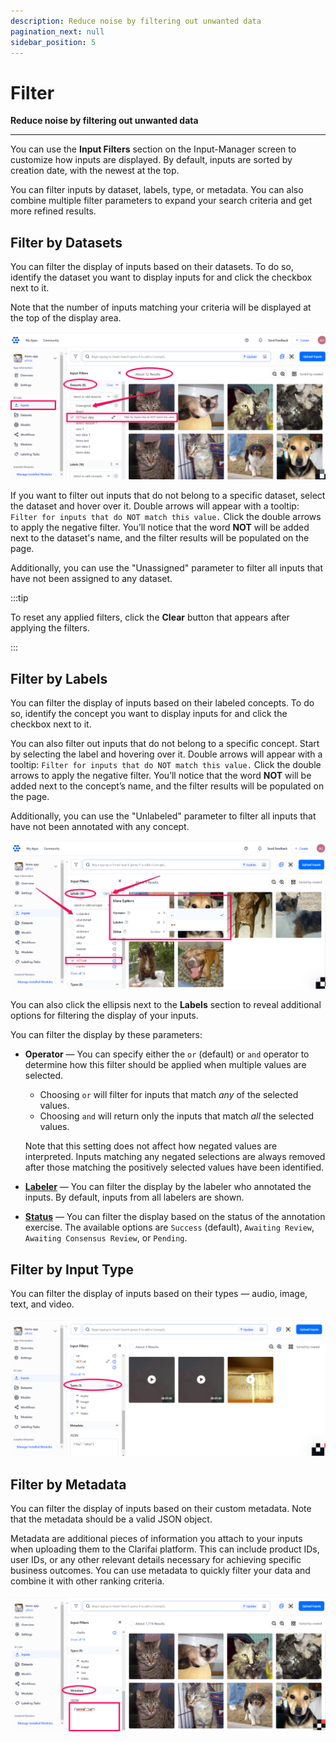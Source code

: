 ```yaml
---
description: Reduce noise by filtering out unwanted data
pagination_next: null
sidebar_position: 5
---
```


# Filter

**Reduce noise by filtering out unwanted data**
<hr />

You can use the **Input Filters** section on the Input-Manager screen to customize how inputs are displayed. By default, inputs are sorted by creation date, with the newest at the top. 

You can filter inputs by dataset, labels, type, or metadata. You can also combine multiple filter parameters to expand your search criteria and get more refined results. 

## Filter by Datasets

You can filter the display of inputs based on their datasets. To do so, identify the dataset you want to display inputs for and click the checkbox next to it.

Note that the number of inputs matching your criteria will be displayed at the top of the display area.

![](/img/smart-search/search_24.png)

If you want to filter out inputs that do not belong to a specific dataset, select the dataset and hover over it. Double arrows will appear with a tooltip: `Filter for inputs that do NOT match this value.` Click the double arrows to apply the negative filter. You’ll notice that the word **NOT** will be added next to the dataset's name, and the filter results will be populated on the page.

Additionally, you can use the "Unassigned" parameter to filter all inputs that have not been assigned to any dataset.

:::tip

To reset any applied filters, click the **Clear** button that appears after applying the filters.

:::

## Filter by Labels

You can filter the display of inputs based on their labeled concepts. To do so, identify the concept you want to display inputs for and click the checkbox next to it.

You can also filter out inputs that do not belong to a specific concept. Start by selecting the label and hovering over it. Double arrows will appear with a tooltip: `Filter for inputs that do NOT match this value.` Click the double arrows to apply the negative filter. You’ll notice that the word **NOT** will be added next to the concept’s name, and the filter results will be populated on the page.

Additionally, you can use the "Unlabeled" parameter to filter all inputs that have not been annotated with any concept.

![](/img/smart-search/search_25.png)

You can also click the ellipsis next to the **Labels** section to reveal additional options for filtering the display of your inputs. 

You can filter the display by these parameters:

- **Operator** — You can specify either the `or` (default) or `and` operator to determine how this filter should be applied when multiple values are selected. 

    - Choosing `or` will filter for inputs that match _any_ of the selected values.
    - Choosing `and` will return only the inputs that match _all_ the selected values.

    Note that this setting does not affect how negated values are interpreted. Inputs matching any negated selections are always removed after those matching the positively selected values have been identified.

-	**[Labeler](https://docs.clarifai.com/portal-guide/annotate/create-a-task/#step-6-add-collaborators)** —  You can filter the display by the labeler who annotated the inputs. By default, inputs from all labelers are shown. 

-	**[Status](https://docs.clarifai.com/api-guide/advanced-topics/status-codes/#annotation-related-codes-24xxx)** — You can filter the display based on the status of the annotation exercise. The available options are `Success` (default), `Awaiting Review`, `Awaiting Consensus Review`, or `Pending`. 

## Filter by Input Type

You can filter the display of inputs based on their types — audio, image, text, and video. 

![](/img/smart-search/search_26.png)

## Filter by Metadata

You can filter the display of inputs based on their custom metadata. Note that the metadata should be a valid JSON object. 

Metadata are additional pieces of information you attach to your inputs when uploading them to the Clarifai platform. This can include product IDs, user IDs, or any other relevant details necessary for achieving specific business outcomes. You can use metadata to quickly filter your data and combine it with other ranking criteria.

![](/img/smart-search/search_27.png)
